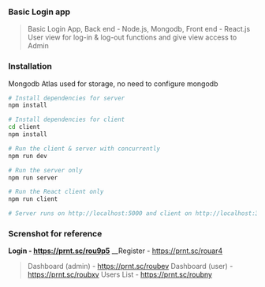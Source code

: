 ### Basic Login app
> Basic Login App, Back end - Node.js, Mongodb, Front end - React.js
> User view for log-in & log-out functions and give view access to Admin

### Installation
Mongodb Atlas used for storage, no need to configure mongodb

```bash
# Install dependencies for server
npm install

# Install dependencies for client
cd client
npm install

# Run the client & server with concurrently
npm run dev

# Run the server only
npm run server

# Run the React client only
npm run client

# Server runs on http://localhost:5000 and client on http://localhost:3000
```
### Screnshot for reference

__Login - https://prnt.sc/rou9p5__
__Register - https://prnt.sc/rouar4
> Dashboard (admin) - https://prnt.sc/roubev
> Dashboard (user) - https://prnt.sc/roubxv
> Users List - https://prnt.sc/roubny
